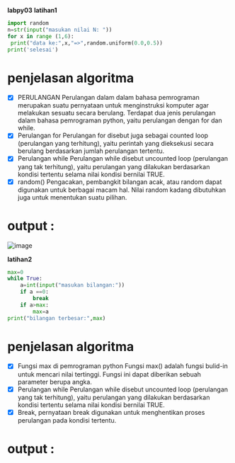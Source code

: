**labpy03**
**latihan1**
```python
import random
n=str(input("masukan nilai N: "))
for x in range (1,6):
 print("data ke:",x,"=>",random.uniform(0.0,0.5))
print('selesai')
````

# penjelasan algoritma
- [x] PERULANGAN Perulangan dalam dalam bahasa pemrograman merupakan suatu pernyataan untuk menginstruksi komputer agar melakukan sesuatu secara berulang. Terdapat dua jenis perulangan dalam bahasa pemrograman python, yaitu perulangan dengan for dan while.
- [x] Perulangan for
Perulangan for disebut juga sebagai counted loop (perulangan yang terhitung), yaitu perintah yang dieksekusi secara berulang berdasarkan jumlah perulangan tertentu.
- [x] Perulangan while
Perulangan while disebut uncounted loop (perulangan yang tak terhitung), yaitu perulangan yang dilakukan berdasarkan kondisi tertentu selama nilai kondisi bernilai TRUE.
- [x] random() Pengacakan, pembangkit bilangan acak, atau random dapat digunakan untuk berbagai macam hal. Nilai random kadang dibutuhkan juga untuk menentukan suatu pilihan.
# output :
![image](https://user-images.githubusercontent.com/46708621/52990980-2468ad00-343d-11e9-9c98-ef481f34b7b3.png)

**latihan2**
```python
max=0
while True:
	a=int(input("masukan bilangan:"))
	if a ==0:
		break
	if a>max:
		max=a
print("bilangan terbesar:",max)
```

# penjelasan algoritma
- [x] Fungsi max di pemrograman python Fungsi max() adalah fungsi bulid-in untuk mencari nilai tertinggi. Fungsi ini dapat diberikan sebuah parameter berupa angka.
- [x] Perulangan while
Perulangan while disebut uncounted loop (perulangan yang tak terhitung), yaitu perulangan yang dilakukan berdasarkan kondisi tertentu selama nilai kondisi bernilai TRUE.
- [x] Break, pernyataan break digunakan untuk menghentikan proses perulangan pada kondisi tertentu.
# output :
